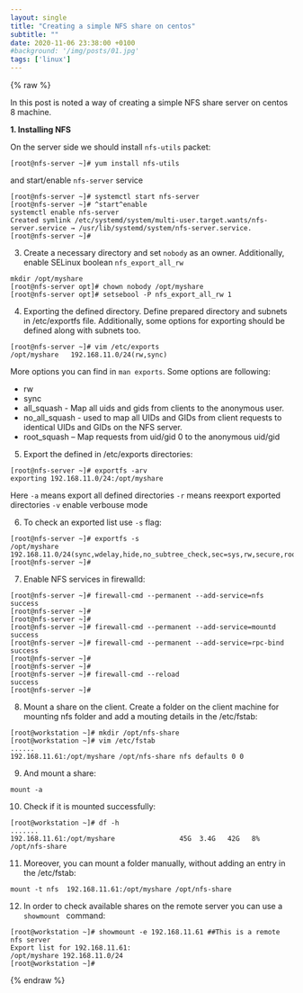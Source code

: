 ```yaml
---
layout: single
title: "Creating a simple NFS share on centos"
subtitle: ""
date: 2020-11-06 23:38:00 +0100
#background: '/img/posts/01.jpg'
tags: ['linux']
---
```

 
 {% raw %}
<p>In this post is noted a way of creating a simple NFS share server on centos 8 machine.</p>

**1. Installing NFS**

On the server side we should install ``nfs-utils`` packet:
````
[root@nfs-server ~]# yum install nfs-utils
````

and start/enable ``nfs-server`` service
````
[root@nfs-server ~]# systemctl start nfs-server
[root@nfs-server ~]# ^start^enable
systemctl enable nfs-server
Created symlink /etc/systemd/system/multi-user.target.wants/nfs-server.service → /usr/lib/systemd/system/nfs-server.service.
[root@nfs-server ~]# 
````

3. Create a necessary directory and set ``nobody`` as an owner. Additionally, enable SELinux boolean ``nfs_export_all_rw`` 

````
mkdir /opt/myshare
[root@nfs-server opt]# chown nobody /opt/myshare
[root@nfs-server opt]# setsebool -P nfs_export_all_rw 1
````

4. Exporting the defined directory. Define prepared directory and subnets in /etc/exportfs file. Additionally, some options for exporting should be defined along with subnets too.
````
[root@nfs-server ~]# vim /etc/exports
/opt/myshare   192.168.11.0/24(rw,sync)
````

More options you can find in ``man exports``. Some options are following:
* rw
* sync 
* all_squash - Map all uids and gids from clients to the anonymous user.
* no_all_squash - used to map all UIDs and GIDs from client requests to identical UIDs and GIDs on the NFS server.
* root_squash – Map requests from uid/gid 0 to the anonymous uid/gid

5. Export the defined in /etc/exports directories:
````
[root@nfs-server ~]# exportfs -arv
exporting 192.168.11.0/24:/opt/myshare
````

Here ``-a`` means export all defined directories
``-r`` means reexport exported directories
``-v`` enable verbouse mode


6. To check an exported list use `` -s `` flag:
````
[root@nfs-server ~]# exportfs -s
/opt/myshare  192.168.11.0/24(sync,wdelay,hide,no_subtree_check,sec=sys,rw,secure,root_squash,no_all_squash)
[root@nfs-server ~]# 
````

7. Enable NFS services in firewalld:
````
[root@nfs-server ~]# firewall-cmd --permanent --add-service=nfs
success
[root@nfs-server ~]# 
[root@nfs-server ~]# 
[root@nfs-server ~]# firewall-cmd --permanent --add-service=mountd
success
[root@nfs-server ~]# firewall-cmd --permanent --add-service=rpc-bind
success
[root@nfs-server ~]# 
[root@nfs-server ~]# 
[root@nfs-server ~]# firewall-cmd --reload
success
[root@nfs-server ~]# 
````

8. Mount a share on the client. Create a folder on the client machine for mounting nfs folder and add a mouting details in the /etc/fstab:
````
[root@workstation ~]# mkdir /opt/nfs-share
[root@workstation ~]# vim /etc/fstab
......
192.168.11.61:/opt/myshare /opt/nfs-share nfs defaults 0 0
````

9. And mount a share:
````
mount -a
````

10. Check if it is mounted successfully:
````
[root@workstation ~]# df -h
.......
192.168.11.61:/opt/myshare                45G  3.4G   42G   8% /opt/nfs-share
````

11. Moreover, you can mount a folder manually, without adding an entry in the /etc/fstab:
````
mount -t nfs  192.168.11.61:/opt/myshare /opt/nfs-share
````

12. In order to check available shares on the remote server you can use a ``showmount `` command:
````
[root@workstation ~]# showmount -e 192.168.11.61 ##This is a remote nfs server
Export list for 192.168.11.61:
/opt/myshare 192.168.11.0/24
[root@workstation ~]# 
````

{% endraw %}
